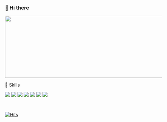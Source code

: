 ### 👋 Hi there


<a href="https://www.gitanimals.org/en_US?utm_medium=image&utm_source=eesoyeon&utm_content=line">
  <img
    src="https://render.gitanimals.org/lines/eesoyeon?pet-id=678138465802281166"
    width="800"
    height="200"
  />
</a>

💫 Skills
 
<img src="https://img.shields.io/badge/React-61DAFB?style=flat&logo=React&logoColor=white"/> <img src="https://img.shields.io/badge/TypeScript-3178C6?style=flat&logo=TypeScript&logoColor=white"/>  <img src="https://img.shields.io/badge/JavaScript-F7DF1E?style=flat&logo=JavaScript&logoColor=white"/> <img src="https://img.shields.io/badge/Node.js-5FA04E?style=flat&logo=Node.js&logoColor=white"/> <img src="https://img.shields.io/badge/HTML5-E34F26?style=flat&logo=HTML5&logoColor=white"/> <img src="https://img.shields.io/badge/Tailwind CSS-06B6D4?style=flat&logo=Tailwind CSS&logoColor=white"/>
<img src="https://img.shields.io/badge/GitHub-181717?style=flat&logo=GitHub&logoColor=white"/>

<br/>

[![Hits](https://hits.seeyoufarm.com/api/count/incr/badge.svg?url=https%3A%2F%2Fgithub.com%2Feesoyeon&count_bg=%23272727&title_bg=%23000000&icon=apple.svg&icon_color=%23D9D9D9&title=hits&edge_flat=false)](https://hits.seeyoufarm.com)






<!-- ![eesoyeon's Github Stats](https://github-readme-stats.vercel.app/api?username=eesoyeon&theme=dark&show_icons=true) -->
